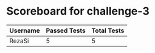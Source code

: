 # Scoreboard for challenge-3
| Username   | Passed Tests | Total Tests |
|------------|--------------|-------------|
| RezaSi | 5 | 5 |
